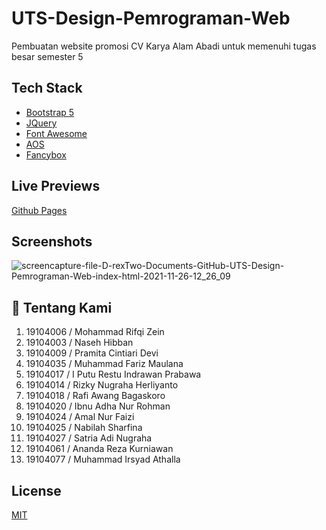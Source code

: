 
# UTS-Design-Pemrograman-Web

Pembuatan website promosi CV Karya Alam Abadi untuk memenuhi tugas besar semester 5



## Tech Stack

 - [Bootstrap 5](https://getbootstrap.com/docs/5.1/getting-started/introduction/)
 - [JQuery](https://jquery.com/)
 - [Font Awesome](https://fontawesome.com/v5.15/how-to-use/on-the-web/referencing-icons/basic-use)
 - [AOS](https://michalsnik.github.io/aos/)
 - [Fancybox](https://fancyapps.com/docs/ui/fancybox/)
 
## Live Previews
[Github Pages](https://rizuuu.github.io/UTS-Design-Pemrograman-Web/)

## Screenshots
![screencapture-file-D-rexTwo-Documents-GitHub-UTS-Design-Pemrograman-Web-index-html-2021-11-26-12_26_09](https://user-images.githubusercontent.com/57904667/143527418-3ce7a82a-ce07-4f66-8789-78780c2c6b53.png)


## 🚀 Tentang Kami
1.	19104006 / Mohammad Rifqi Zein
2.	19104003 / Naseh Hibban
3.	19104009 / Pramita Cintiari Devi
4.	19104035 / Muhammad Fariz Maulana
5.	19104017 / I Putu Restu Indrawan Prabawa 
6.	19104014 / Rizky Nugraha Herliyanto
7.	19104018 / Rafi Awang Bagaskoro
8.	19104020 / Ibnu Adha Nur Rohman
9.	19104024 / Amal Nur Faizi
10. 19104025 / Nabilah Sharfina
11. 19104027 / Satria Adi Nugraha
12. 19104061 / Ananda Reza Kurniawan
13. 19104077 / Muhammad Irsyad Athalla


## License

[MIT](https://choosealicense.com/licenses/mit/)

